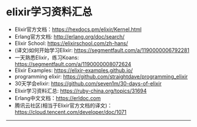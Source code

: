 # elixir学习资料汇总

* Elixir官方文档：<https://hexdocs.pm/elixir/Kernel.html>
* Erlang官方文档: <http://erlang.org/doc/search/>
* Elixir School: <https://elixirschool.com/zh-hans/>
* (译文)如何开始学习Elixir: <https://segmentfault.com/a/1190000006792281>
* 一天熟悉Elixir，练习Koans: <https://segmentfault.com/a/1190000008072624>
* Elixir Examples: <https://elixir-examples.github.io/>
* programming elixir: <https://github.com/straightdave/programming_elixir>
* 30天学会elixir: <https://github.com/seven1m/30-days-of-elixir>
* Elixir学习资料汇总: <https://ruby-china.org/topics/31694>
* Erlang中文文档：<https://erldoc.com>
* 腾讯云社区(相当于Elixir官方文档的译文)：<https://cloud.tencent.com/developer/doc/1071>

---
